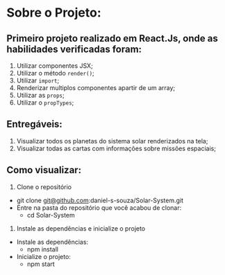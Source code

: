 # Sobre o Projeto:

## Primeiro projeto realizado em React.Js, onde as habilidades verificadas foram:
1. Utilizar componentes JSX;
1. Utilizar o método ```render()```;
1. Utilizar ```import```;
1. Renderizar multiplos componentes apartir de um array;
1. Utilizar as ```props```;
1. Utilizar o ```propTypes```;

## Entregáveis:
1. Visualizar todos os planetas do sistema solar renderizados na tela;
1. Visualizar todas as cartas com informações sobre missões espaciais;

## Como visualizar: 
1. Clone o repositório
  * git clone git@github.com:daniel-s-souza/Solar-System.git
  * Entre na pasta do repositório que você acabou de clonar:
    * cd Solar-System
1. Instale as dependências e inicialize o projeto
 * Instale as dependências:
   * npm install
 * Inicialize o projeto:
   * npm start 
